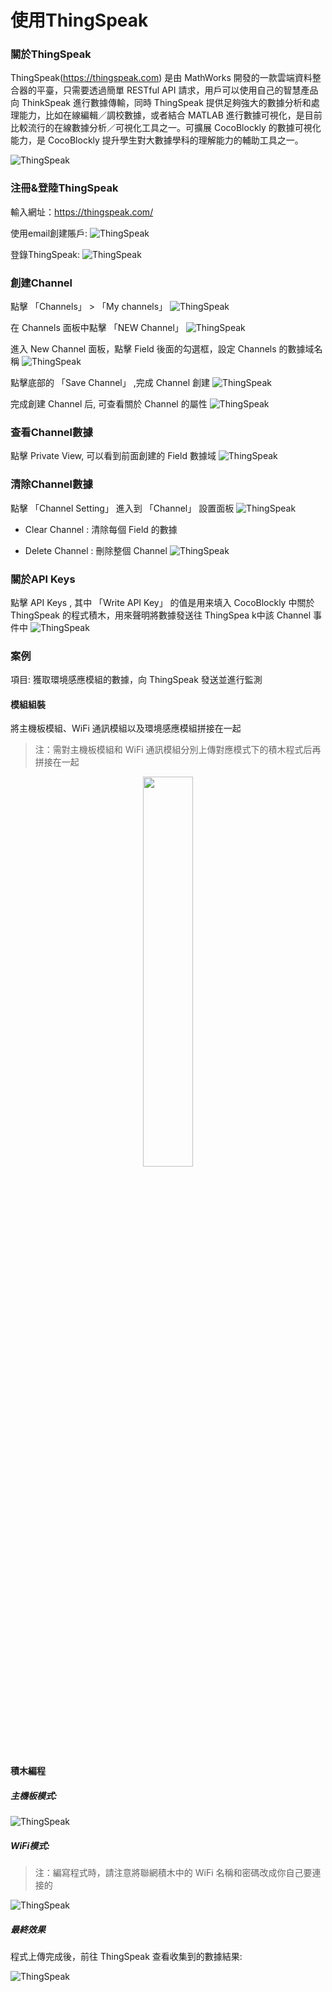 # 使用ThingSpeak

### 關於ThingSpeak

ThingSpeak(https://thingspeak.com) 是由 MathWorks 開發的一款雲端資料整合器的平臺，只需要透過簡單 RESTful API 請求，用戶可以使用自己的智慧產品向 ThinkSpeak 進行數據傳輸，同時 ThingSpeak 提供足夠強大的數據分析和處理能力，比如在線編輯／調校數據，或者結合 MATLAB 進行數據可視化，是目前比較流行的在線數據分析／可視化工具之一。可擴展 CocoBlockly 的數據可視化能力，是 CocoBlockly 提升學生對大數據學科的理解能力的輔助工具之一。

![ThingSpeak](../media/ThingSpeak_info.png)

### 注冊&登陸ThingSpeak

輸入網址：https://thingspeak.com/

使用email創建賬戶:
![ThingSpeak](../media/ThingSpeak_signup.png)

登錄ThingSpeak:
![ThingSpeak](../media/ThingSpeak_signin.png)


### 創建Channel

點擊 「Channels」 > 「My channels」
![ThingSpeak](../media/ThingSpeak_channel_click.png)

在 Channels 面板中點擊 「NEW Channel」
![ThingSpeak](../media/ThingSpeak_channel_new.png)

進入 New Channel 面板，點擊 Field 後面的勾選框，設定 Channels 的數據域名稱
![ThingSpeak](../media/ThingSpeak_channel_setField.png)

點擊底部的 「Save Channel」 ,完成 Channel 創建
![ThingSpeak](../media/ThingSpeak_channel_create.png)

完成創建 Channel 后, 可查看關於 Channel 的屬性
![ThingSpeak](../media/ThingSpeak_channel_option.png)

### 查看Channel數據

點擊 Private View, 可以看到前面創建的 Field 數據域
![ThingSpeak](../media/ThingSpeak_channel_show.png)


### 清除Channel數據

點擊 「Channel Setting」 進入到 「Channel」 設置面板
![ThingSpeak](../media/ThingSpeak_channel_setting_2.png)

* Clear Channel : 清除每個 Field 的數據

* Delete Channel : 刪除整個 Channel
![ThingSpeak](../media/ThingSpeak_channel_setting.png)

### 關於API Keys

點擊 API Keys , 其中 「Write API Key」 的值是用来填入 CocoBlockly 中關於 ThingSpeak 的程式積木，用來聲明將數據發送往 ThingSpea k中該 Channel 事件中
![ThingSpeak](../media/ThingSpeak_channel_apikey.png)

### 案例

項目: 獲取環境感應模組的數據，向 ThingSpeak 發送並進行監測

#### 模組組裝

將主機板模組、WiFi 通訊模組以及環境感應模組拼接在一起

> 注：需對主機板模組和 WiFi 通訊模組分別上傳對應模式下的積木程式后再拼接在一起

<div style="text-align:center;margin:0px 0 20px 0;">
  <img src="../media/cocoCloud_project_1.jpg" width=40%/>
  </div>

#### 積木編程

##### 主機板模式:

![ThingSpeak](../media/ThingSpeak_example_main.png)

##### WiFi模式:

> 注：編寫程式時，請注意將聯網積木中的 WiFi 名稱和密碼改成你自己要連接的

![ThingSpeak](../media/ThingSpeak_example_wifi.png)

##### 最終效果

程式上傳完成後，前往 ThingSpeak 查看收集到的數據結果:

![ThingSpeak](../media/ThingSpeak_example_res.png)
